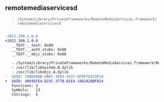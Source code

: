## remotemediaservicesd

> `/System/Library/PrivateFrameworks/RemoteMediaServices.framework/remotemediaservicesd`

```diff

-2021.200.1.0.0
+2021.300.1.0.0
   __TEXT.__text: 0x80
   __TEXT.__auth_stubs: 0x60
   __TEXT.__objc_stubs: 0x60

   - /System/Library/PrivateFrameworks/RemoteMediaServices.framework/RemoteMediaServices
   - /usr/lib/libSystem.B.dylib
   - /usr/lib/libobjc.A.dylib
-  UUID: 79BD40AB-0BEC-3094-9337-8F9F762CDFC0
+  UUID: 40695FE4-D23C-377B-B1E4-19A2420BF824
   Functions: 2
   Symbols:   13
   CStrings:  5

```
